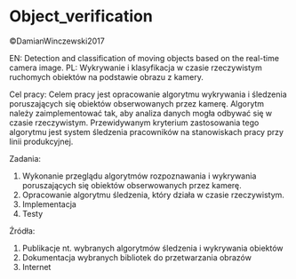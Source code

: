 # Object_verification
©DamianWinczewski2017

EN: Detection and classification of moving objects based on the real-time camera image.
PL: Wykrywanie i klasyfikacja w czasie rzeczywistym ruchomych obiektów na podstawie obrazu z kamery.

Cel pracy:
Celem pracy jest opracowanie algorytmu wykrywania i śledzenia poruszających się obiektów obserwowanych przez kamerę. Algorytm należy zaimplementować tak, aby analiza danych mogła odbywać się w czasie rzeczywistym. Przewidywanym kryterium zastosowania tego algorytmu jest system śledzenia pracowników na stanowiskach pracy przy linii produkcyjnej.

Zadania:
1. Wykonanie przeglądu algorytmów rozpoznawania i wykrywania poruszających się obiektów obserwowanych przez kamerę.
2. Opracowanie algorytmu śledzenia, który działa w czasie rzeczywistym.
3. Implementacja
4. Testy

Źródła:
1. Publikacje nt. wybranych algorytmów śledzenia i wykrywania obiektów
2. Dokumentacja wybranych bibliotek do przetwarzania obrazów
3. Internet

